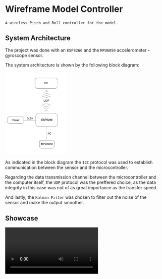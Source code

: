 # Wireframe Model Controller

	A wireless Pitch and Roll controller for the model.

## System Architecture

The project was done with an `ESP8266` and the `MPU6050` accelerometer - gyroscope sensor.

The system architecture is shown by the following block diagram:

<img src=".showfiles/block_diagram.png" width="200">

As indicated in the block diagram the `I2C` protocol was used to establish communication between the sensor and the microcontroller.

Regarding the data transmission channel between the microcontroller and the computer itself, the `UDP` protocol was the preffered choice, as the data integrity in this case was not of as great importance as the transfer speed.

And lastly, the `Kalman Filter` was chosen to filter out the noise of the sensor and make the output smoother.

## Showcase

<video src=".showfiles/video.mp4" controls="controls" width="300">